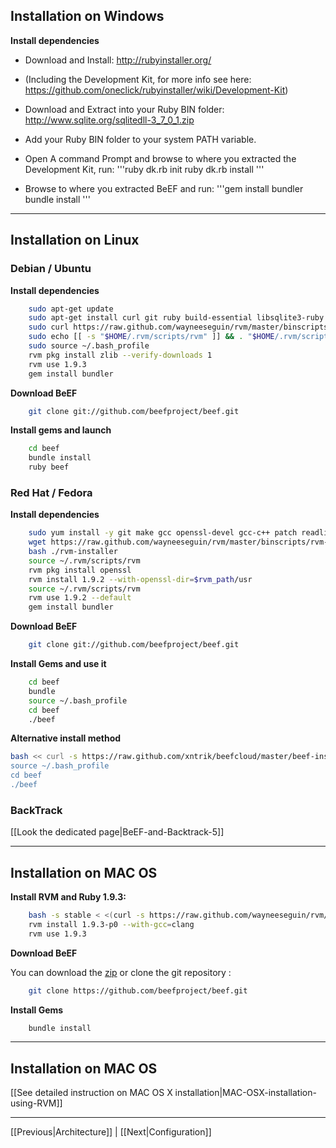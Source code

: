 ## Installation on Windows

**Install dependencies**

* Download and Install: http://rubyinstaller.org/
* (Including the Development Kit, for more info see here: https://github.com/oneclick/rubyinstaller/wiki/Development-Kit)
* Download and Extract into your Ruby BIN folder: http://www.sqlite.org/sqlitedll-3_7_0_1.zip
* Add your Ruby BIN folder to your system PATH variable.
* Open A command Prompt and browse to where you extracted the Development Kit, run:
'''ruby dk.rb init
ruby dk.rb install
'''

* Browse to where you extracted BeEF and run:
'''gem install bundler
bundle install
'''


***

## Installation on Linux

### Debian / Ubuntu

**Install dependencies**

```bash
    sudo apt-get update 
    sudo apt-get install curl git ruby build-essential libsqlite3-ruby libsqlite3-dev libssl-dev
    sudo curl https://raw.github.com/wayneeseguin/rvm/master/binscripts/rvm-installer | bash -s stable
    sudo echo [[ -s "$HOME/.rvm/scripts/rvm" ]] && . "$HOME/.rvm/scripts/rvm" # Load RVM function' >> ~/.bash_profile 
    sudo source ~/.bash_profile
    rvm pkg install zlib --verify-downloads 1
    rvm use 1.9.3
    gem install bundler
```

**Download BeEF**

```bash
    git clone git://github.com/beefproject/beef.git
```

**Install gems and launch**

```bash
    cd beef
    bundle install
    ruby beef
```

### Red Hat / Fedora

**Install dependencies**

```bash
    sudo yum install -y git make gcc openssl-devel gcc-c++ patch readline readline-devel zlib zlib-devel libyaml-devel libffi-devel bzip2 autoconf automake libtool bison iconv-devel sqlite-devel
    wget https://raw.github.com/wayneeseguin/rvm/master/binscripts/rvm-installer
    bash ./rvm-installer
    source ~/.rvm/scripts/rvm
    rvm pkg install openssl
    rvm install 1.9.2 --with-openssl-dir=$rvm_path/usr
    source ~/.rvm/scripts/rvm
    rvm use 1.9.2 --default
    gem install bundler
```

**Download BeEF**

```bash
    git clone git://github.com/beefproject/beef.git
```

**Install Gems and use it**

```bash
    cd beef
    bundle
    source ~/.bash_profile
    cd beef
    ./beef
```

**Alternative install method** 

```bash
bash << curl -s https://raw.github.com/xntrik/beefcloud/master/beef-installer
source ~/.bash_profile
cd beef
./beef
```


### BackTrack

[[Look the dedicated page|BeEF-and-Backtrack-5]]

***

## Installation on MAC OS

**Install RVM and Ruby 1.9.3:**

```bash
    bash -s stable < <(curl -s https://raw.github.com/wayneeseguin/rvm/master/binscripts/rvm-installer) source ~/.bash_profile
    rvm install 1.9.3-p0 --with-gcc=clang
    rvm use 1.9.3
```

**Download BeEF**

You can download the [zip](https://github.com/beefproject/beef/zipball/master) or clone the git repository :

```bash
    git clone https://github.com/beefproject/beef.git
```

**Install Gems**

```bash
    bundle install
```
***

## Installation on MAC OS

[[See detailed instruction on MAC OS X installation|MAC-OSX-installation-using-RVM]]

***
[[Previous|Architecture]] | [[Next|Configuration]]